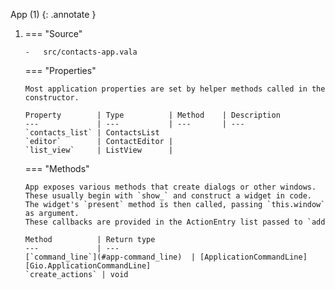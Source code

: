 App (1) 
{: .annotate }

1.  === "Source"

        -   src/contacts-app.vala

    === "Properties"

        Most application properties are set by helper methods called in the constructor.

        Property        | Type          | Method    | Description
        ---             | ---           | ---       | ---
        `contacts_list` | ContactsList
        `editor`        | ContactEditor |
        `list_view`     | ListView      | 

    === "Methods"

        App exposes various methods that create dialogs or other windows.
        These usually begin with `show_` and construct a widget in code.
        The widget's `present` method is then called, passing `this.window` as argument.
        These callbacks are provided in the ActionEntry list passed to `add

        Method          | Return type                                           
        ---             | ---
        [`command_line`](#app-command_line)  | [ApplicationCommandLine][Gio.ApplicationCommandLine] 
        `create_actions` | void


